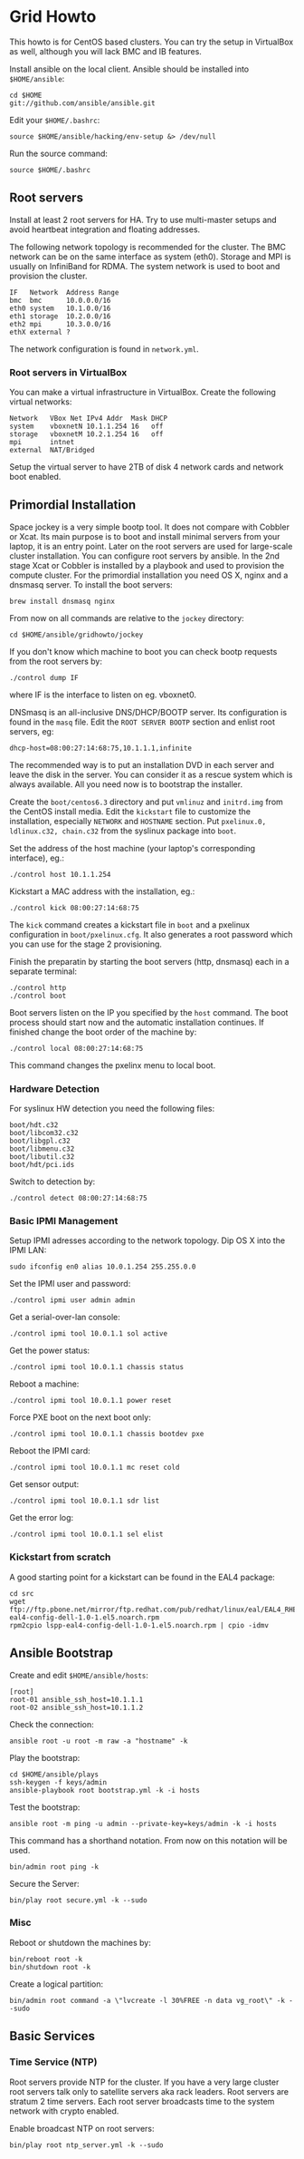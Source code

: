 Grid Howto
==========
This howto is for CentOS based clusters. You can try the setup in VirtualBox as well, although you will lack BMC and IB features.

Install ansible on the local client. Ansible should be installed into `$HOME/ansible`:

    cd $HOME
    git://github.com/ansible/ansible.git

Edit your `$HOME/.bashrc`:

    source $HOME/ansible/hacking/env-setup &> /dev/null

Run the source command:

    source $HOME/.bashrc

## Root servers
Install at least 2 root servers for HA. Try to use multi-master setups and avoid heartbeat integration and floating addresses.

The following network topology is recommended for the cluster. The BMC network can be on the same interface as system (eth0). Storage and MPI is usually on InfiniBand for RDMA. The system network is used to boot and provision the cluster.

    IF   Network  Address Range
    bmc  bmc      10.0.0.0/16
    eth0 system   10.1.0.0/16
    eth1 storage  10.2.0.0/16
    eth2 mpi      10.3.0.0/16
    ethX external ?

The network configuration is found in `network.yml`.

### Root servers in VirtualBox 
You can make a virtual infrastructure in VirtualBox. Create the following virtual networks:

    Network   VBox Net IPv4 Addr  Mask DHCP
    system    vboxnetN 10.1.1.254 16   off
    storage   vboxnetM 10.2.1.254 16   off
    mpi       intnet
    external  NAT/Bridged

Setup the virtual server to have 2TB of disk 4 network cards and network boot enabled.

## Primordial Installation
Space jockey is a very simple bootp tool. It does not compare with Cobbler or Xcat. Its main purpose is to boot and install minimal servers from your laptop, it is an entry point. Later on the root servers are used for large-scale cluster installation. You can configure root servers by ansible. In the 2nd stage Xcat or Cobbler is installed by a playbook and used to provision the compute cluster. For the primordial installation you need OS X, nginx and a dnsmasq server. To install the boot servers:

    brew install dnsmasq nginx

From now on all commands are relative to the `jockey` directory:

    cd $HOME/ansible/gridhowto/jockey

If you don't know which machine to boot you can check bootp requests from the root servers by:

    ./control dump IF

where IF is the interface to listen on eg. vboxnet0.

DNSmasq is an all-inclusive DNS/DHCP/BOOTP server. Its configuration is found in the `masq` file. Edit the `ROOT SERVER BOOTP` section and enlist root servers, eg:

    dhcp-host=08:00:27:14:68:75,10.1.1.1,infinite

The recommended way is to put an installation DVD in each server and leave the disk in the server. You can consider it as a rescue system which is always available. All you need now is to bootstrap the installer.

Create the `boot/centos6.3` directory and put `vmlinuz` and `initrd.img` from the CentOS install media. Edit the `kickstart` file to customize the installation, especially `NETWORK` and `HOSTNAME` section. Put `pxelinux.0, ldlinux.c32, chain.c32` from the syslinux package into `boot`.

Set the address of the host machine (your laptop's corresponding interface), eg.:

    ./control host 10.1.1.254

Kickstart a MAC address with the installation, eg.:

    ./control kick 08:00:27:14:68:75

The `kick` command creates a kickstart file in `boot` and a pxelinux configuration in `boot/pxelinux.cfg`. It also generates a root password which you can use for the stage 2 provisioning.

Finish the preparatin by starting the boot servers (http, dnsmasq) each in a separate terminal:

    ./control http
    ./control boot

Boot servers listen on the IP you specified by the `host` command. The boot process should start now and the automatic installation continues. If finished change the boot order of the machine by:

    ./control local 08:00:27:14:68:75

This command changes the pxelinx menu to local boot.

### Hardware Detection
For syslinux HW detection you need the following files:

    boot/hdt.c32
    boot/libcom32.c32
    boot/libgpl.c32
    boot/libmenu.c32
    boot/libutil.c32
    boot/hdt/pci.ids

Switch to detection by:

    ./control detect 08:00:27:14:68:75 

### Basic IPMI Management
Setup IPMI adresses according to the network topology. Dip OS X into the IPMI LAN:

    sudo ifconfig en0 alias 10.0.1.254 255.255.0.0

Set the IPMI user and password:

    ./control ipmi user admin admin

Get a serial-over-lan console:

    ./control ipmi tool 10.0.1.1 sol active

Get the power status:

    ./control ipmi tool 10.0.1.1 chassis status
Reboot a machine:

    ./control ipmi tool 10.0.1.1 power reset

Force PXE boot on the next boot only:

    ./control ipmi tool 10.0.1.1 chassis bootdev pxe

Reboot the IPMI card:

    ./control ipmi tool 10.0.1.1 mc reset cold

Get sensor output:

    ./control ipmi tool 10.0.1.1 sdr list

Get the error log:

    ./control ipmi tool 10.0.1.1 sel elist


### Kickstart from scratch
A good starting point for a kickstart can be found in the EAL4 package:

    cd src
    wget ftp://ftp.pbone.net/mirror/ftp.redhat.com/pub/redhat/linux/eal/EAL4_RHEL5/DELL/RPMS/lspp-eal4-config-dell-1.0-1.el5.noarch.rpm
    rpm2cpio lspp-eal4-config-dell-1.0-1.el5.noarch.rpm | cpio -idmv

## Ansible Bootstrap
Create and edit `$HOME/ansible/hosts`:

    [root]
    root-01 ansible_ssh_host=10.1.1.1
    root-02 ansible_ssh_host=10.1.1.2

Check the connection:

    ansible root -u root -m raw -a "hostname" -k

Play the bootstrap:

    cd $HOME/ansible/plays
    ssh-keygen -f keys/admin
    ansible-playbook root bootstrap.yml -k -i hosts

Test the bootstrap:

    ansible root -m ping -u admin --private-key=keys/admin -k -i hosts

This command has a shorthand notation. From now on this notation will be used.

    bin/admin root ping -k

Secure the Server:

    bin/play root secure.yml -k --sudo

### Misc
Reboot or shutdown the machines by:

    bin/reboot root -k
    bin/shutdown root -k

Create a logical partition:

    bin/admin root command -a \"lvcreate -l 30%FREE -n data vg_root\" -k --sudo



## Basic Services
### Time Service (NTP)
Root servers provide NTP for the cluster. If you have a very large cluster root servers talk only to satellite servers aka rack leaders. Root servers are stratum 2 time servers. Each root server broadcasts time to the system network with crypto enabled.

Enable broadcast NTP on root servers:

    bin/play root ntp_server.yml -k --sudo
